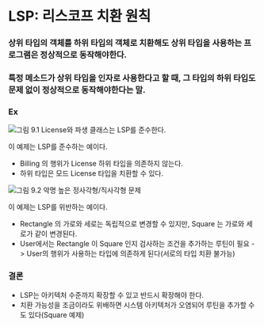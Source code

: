 # LSP: 리스코프 치환 원칙



### 상위 타입의 객체를 하위 타입의 객체로 치환해도 상위 타입을 사용하는 프로그램은 정상적으로 동작해야한다.

### 특정 메소드가 상위 타입을 인자로 사용한다고 할 때, 그 타입의 하위 타입도 문제 없이 정상적으로 동작해야한다는 말.



### Ex

![그림 9.1 License와 파생 클래스는 LSP를 준수한다.](https://uchanlee.dev/static/2602e08dd5e4b86d136e5860b7726449/0a47e/image-9.1.png)

이 예제는 LSP를 준수하는 예이다.

* Billing 의 행위가 License 하위 타입을 의존하지 않는다.
* 하위 타입은 모드 License 타입을 치환할 수 있다.



![그림 9.2 악명 높은 정사각형/직사각형 문제](https://uchanlee.dev/static/0bb1fe33b3e2479c58cba7ae2433dd0e/42a8d/image-9.2.png)

이 예제는 LSP를 위반하는 예이다.

* Rectangle 의 가로와 세로는 독립적으로 변경할 수 있지만, Square 는 가로와 세로가 같이 변경된다.
* User에서는 Rectangle 이 Square 인지 검사하는 조건을 추가하는 루틴이 필요 -> User의 행위가 사용하는 타입에 의존하게 된다(서로의 타입 치환 불가능)

### 결론

* LSP는 아키텍처 수준까지 확장할 수 있고 반드시 확장해야 한다.
* 치환 가능성을 조금이라도 위배하면 시스템 아키텍처가 오염되어 루틴을 추가할 수 도 있다(Square 예제)

